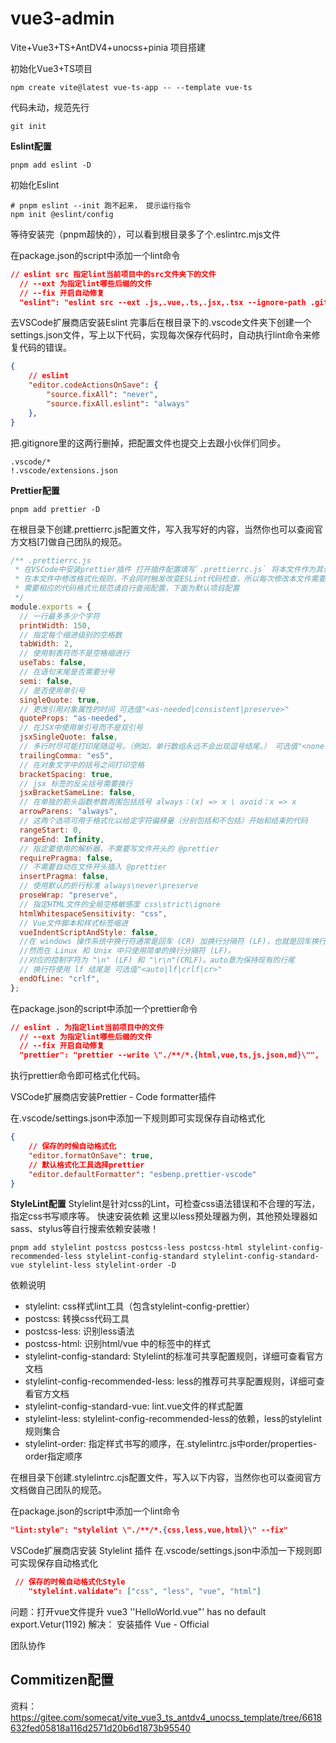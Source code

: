# vue3-admin
Vite+Vue3+TS+AntDV4+unocss+pinia 项目搭建

初始化Vue3+TS项目
```shell
npm create vite@latest vue-ts-app -- --template vue-ts
```
代码未动，规范先行
```shell
git init
```

**Eslint配置**
```shell
pnpm add eslint -D
```
初始化Eslint
```shell
# pnpm eslint --init 跑不起来， 提示运行指令
npm init @eslint/config
```
等待安装完（pnpm超快的），可以看到根目录多了个.eslintrc.mjs文件

在package.json的script中添加一个lint命令
```json
// eslint src 指定lint当前项目中的src文件夹下的文件
  // --ext 为指定lint哪些后缀的文件
  // --fix 开启自动修复
  "eslint": "eslint src --ext .js,.vue,.ts,.jsx,.tsx --ignore-path .gitignore --fix"

```

去VSCode扩展商店安装Eslint
完事后在根目录下的.vscode文件夹下创建一个settings.json文件，写上以下代码，实现每次保存代码时，自动执行lint命令来修复代码的错误。
```json
{
    // eslint
    "editor.codeActionsOnSave": {
        "source.fixAll": "never",
        "source.fixAll.eslint": "always"
    },
}
```

把.gitignore里的这两行删掉，把配置文件也提交上去跟小伙伴们同步。
```.gitignore
.vscode/*
!.vscode/extensions.json
```

**Prettier配置**


```shell
pnpm add prettier -D
```
在根目录下创建.prettierrc.js配置文件，写入我写好的内容，当然你也可以查阅官方文档[7]做自己团队的规范。
```js
/** .prettierrc.js
 * 在VSCode中安装prettier插件 打开插件配置填写`.prettierrc.js` 将本文件作为其代码格式化规范
 * 在本文件中修改格式化规则，不会同时触发改变ESLint代码检查，所以每次修改本文件需要重启VSCode，ESLint检查才能同步代码格式化
 * 需要相应的代码格式化规范请自行查阅配置，下面为默认项目配置
 */
module.exports = {
  // 一行最多多少个字符
  printWidth: 150,
  // 指定每个缩进级别的空格数
  tabWidth: 2,
  // 使用制表符而不是空格缩进行
  useTabs: false,
  // 在语句末尾是否需要分号
  semi: false,
  // 是否使用单引号
  singleQuote: true,
  // 更改引用对象属性的时间 可选值"<as-needed|consistent|preserve>"
  quoteProps: "as-needed",
  // 在JSX中使用单引号而不是双引号
  jsxSingleQuote: false,
  // 多行时尽可能打印尾随逗号。（例如，单行数组永远不会出现逗号结尾。） 可选值"<none|es5|all>"，默认none
  trailingComma: "es5",
  // 在对象文字中的括号之间打印空格
  bracketSpacing: true,
  // jsx 标签的反尖括号需要换行
  jsxBracketSameLine: false,
  // 在单独的箭头函数参数周围包括括号 always：(x) => x \ avoid：x => x
  arrowParens: "always",
  // 这两个选项可用于格式化以给定字符偏移量（分别包括和不包括）开始和结束的代码
  rangeStart: 0,
  rangeEnd: Infinity,
  // 指定要使用的解析器，不需要写文件开头的 @prettier
  requirePragma: false,
  // 不需要自动在文件开头插入 @prettier
  insertPragma: false,
  // 使用默认的折行标准 always\never\preserve
  proseWrap: "preserve",
  // 指定HTML文件的全局空格敏感度 css\strict\ignore
  htmlWhitespaceSensitivity: "css",
  // Vue文件脚本和样式标签缩进
  vueIndentScriptAndStyle: false,
  //在 windows 操作系统中换行符通常是回车 (CR) 加换行分隔符 (LF)，也就是回车换行(CRLF)，
  //然而在 Linux 和 Unix 中只使用简单的换行分隔符 (LF)。
  //对应的控制字符为 "\n" (LF) 和 "\r\n"(CRLF)。auto意为保持现有的行尾
  // 换行符使用 lf 结尾是 可选值"<auto|lf|crlf|cr>"
  endOfLine: "crlf",
};
```
在package.json的script中添加一个prettier命令
```json
// eslint . 为指定lint当前项目中的文件
  // --ext 为指定lint哪些后缀的文件
  // --fix 开启自动修复
  "prettier": "prettier --write \"./**/*.{html,vue,ts,js,json,md}\"",
```
执行prettier命令即可格式化代码。

VSCode扩展商店安装Prettier - Code formatter插件

在.vscode/settings.json中添加一下规则即可实现保存自动格式化
```json
{
    // 保存的时候自动格式化
    "editor.formatOnSave": true,
    // 默认格式化工具选择prettier
    "editor.defaultFormatter": "esbenp.prettier-vscode"
}
```

**StyleLint配置**
Stylelint是针对css的Lint，可检查css语法错误和不合理的写法，指定css书写顺序等。
快速安装依赖
这里以less预处理器为例，其他预处理器如sass、stylus等自行搜索依赖安装嗷！
```shell
pnpm add stylelint postcss postcss-less postcss-html stylelint-config-recommended-less stylelint-config-standard stylelint-config-standard-vue stylelint-less stylelint-order -D
```
依赖说明
- stylelint: css样式lint工具（包含stylelint-config-prettier）
- postcss: 转换css代码工具
- postcss-less: 识别less语法
- postcss-html: 识别html/vue 中的标签中的样式
- stylelint-config-standard: Stylelint的标准可共享配置规则，详细可查看官方文档
- stylelint-config-recommended-less: less的推荐可共享配置规则，详细可查看官方文档
- stylelint-config-standard-vue: lint.vue文件的样式配置
- stylelint-less: stylelint-config-recommended-less的依赖，less的stylelint规则集合
- stylelint-order: 指定样式书写的顺序，在.stylelintrc.js中order/properties-order指定顺序


在根目录下创建.stylelintrc.cjs配置文件，写入以下内容，当然你也可以查阅官方文档做自己团队的规范。

在package.json的script中添加一个lint命令
```json
"lint:style": "stylelint \"./**/*.{css,less,vue,html}\" --fix"
```


VSCode扩展商店安装 Stylelint 插件
在.vscode/settings.json中添加一下规则即可实现保存自动格式化
```json
 // 保存的时候自动格式化Style
    "stylelint.validate": ["css", "less", "vue", "html"]
```

问题：打开vue文件提升 vue3 ''HelloWorld.vue"' has no default export.Vetur(1192)
解决： 安装插件 Vue - Official


团队协作
## Commitizen配置


资料： https://gitee.com/somecat/vite_vue3_ts_antdv4_unocss_template/tree/6618632fed05818a116d2571d20b6d1873b95540


